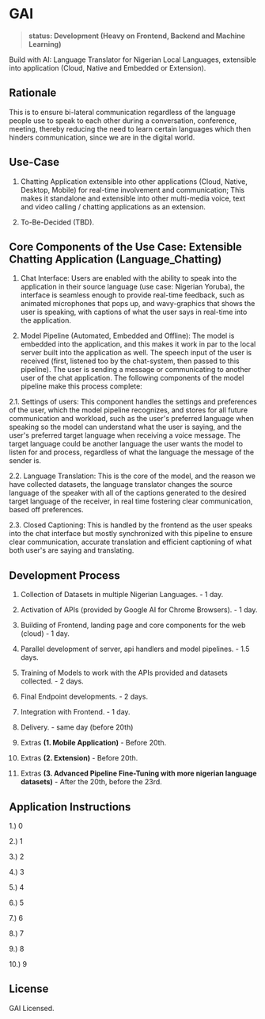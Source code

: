 GAI			
===

> **status: Development (Heavy on Frontend, Backend and Machine Learning)**

Build with AI: Language Translator for Nigerian Local Languages, extensible into application (Cloud, Native and Embedded or Extension).

Rationale
---------

This is to ensure bi-lateral communication regardless of the language people use to speak to each other during a conversation, conference, meeting, thereby reducing the need to learn certain languages which then hinders communication, since we are in the digital world.

Use-Case
--------

1. Chatting Application extensible into other applications (Cloud, Native, Desktop, Mobile) for real-time involvement and communication; This makes it standalone and extensible into other multi-media voice, text and video calling / chatting applications as an extension.

2. To-Be-Decided (TBD).

Core Components of the Use Case: Extensible Chatting Application (Language_Chatting)
-----------------------------------------------------------------------------------
1. Chat Interface: Users are enabled with the ability to speak into the application in their source language (use case: Nigerian Yoruba), the interface is seamless enough to provide real-time feedback, such as animated microphones that pops up, and wavy-graphics that shows the user is speaking, with captions of what the user says in real-time into the application.

2. Model Pipeline (Automated, Embedded and Offline): The model is embedded into the application, and this makes it work in par to the local server built into the application as well. The speech input of the user is received (first, listened too by the chat-system, then passed to this pipeline). The user is sending a message or communicating to another user of the chat application. The following components of the model pipeline make this process complete:

2.1. Settings of users: This component handles the settings and preferences of the user, which the model pipeline recognizes, and stores for all future communication and workload, such as the user's preferred language when speaking so the model can understand what the user is saying, and the user's preferred target language when receiving a voice message. The target language could be another language the user wants the model to listen for and process, regardless of what the language the message of the sender is.

2.2. Language Translation: This is the core of the model, and the reason we have collected datasets, the language translator changes the source language of the speaker with all of the captions generated to the desired target language of the receiver, in real time fostering clear communication, based off preferences.

2.3. Closed Captioning: This is handled by the frontend as the user speaks into the chat interface but mostly synchronized with this pipeline to ensure clear communication, accurate translation and efficient captioning of what both user's are saying and translating.

Development Process
-------------------

1. Collection of Datasets in multiple Nigerian Languages. - 1 day.

2. Activation of APIs (provided by Google AI for Chrome Browsers). - 1 day.

3. Building of Frontend, landing page and core components for the web (cloud) - 1 day.
 
4. Parallel development of server, api handlers and model pipelines. - 1.5 days.

5. Training of Models to work with the APIs provided and datasets collected. - 2 days.
6. Final Endpoint developments. - 2 days.
   
7. Integration with Frontend. - 1 day.
8. Delivery. - same day (before 20th)

9. Extras __(1. Mobile Application)__ - Before 20th.

10. Extras __(2. Extension)__ - Before 20th.

11. Extras __(3. Advanced Pipeline Fine-Tuning with more nigerian language datasets)__ - After the 20th, before the 23rd.  

Application Instructions
------------------------

1.) 0

2.) 1

3.) 2

4.) 3

5.) 4

6.) 5

7.) 6

8.) 7

9.) 8

10.) 9

License
-------


GAI Licensed.
